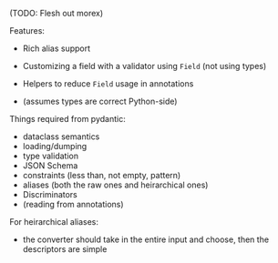 (TODO: Flesh out morex)

Features:

- Rich alias support
- Customizing a field with a validator using `Field` (not using types)
- Helpers to reduce `Field` usage in annotations

- (assumes types are correct Python-side)

Things required from pydantic:

- dataclass semantics
- loading/dumping
- type validation
- JSON Schema
- constraints (less than, not empty, pattern)
- aliases (both the raw ones and heirarchical ones)
- Discriminators
- (reading from annotations)

For heirarchical aliases:

- the converter should take in the entire input and choose, then the descriptors are simple

